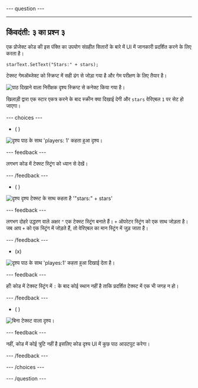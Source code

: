 
--- question ---

---
किंवदंती: ३ का प्रश्न ३
---

एक प्रोजेक्ट कोड की इस पंक्ति का उपयोग संग्रहीत सितारों के बारे में UI में जानकारी प्रदर्शित करने के लिए करता है।

```
starText.SetText("Stars:" + stars);
```

टेक्स्ट गेमऑब्जेक्ट को स्क्रिप्ट में सही ढंग से जोड़ा गया है और गेम परीक्षण के लिए तैयार है।

![पाठ दिखाने वाला निरीक्षक दृश्य स्क्रिप्ट से कनेक्ट किया गया है।](images/star-text-added.png)

खिलाड़ी द्वारा एक स्टार एकत्र करने के बाद स्क्रीन क्या दिखाई देगी और `stars` वेरिएबल `1` पर सेट हो जाएगा।

--- choices ---

- ( )

![दृश्य पाठ के साथ 'players: 1' कहता हुआ दृश्य।](images/stars-1.png)

  --- feedback ---

  लगभग कोड में टेक्स्ट स्ट्रिंग को ध्यान से देखें।

  --- /feedback ---

- ( )

![दृश्य दृश्य टेक्स्ट के साथ कहता है '"stars:" + stars'](images/stars-full.png)

  --- feedback ---

  लगभग दोहरे उद्धरण वाले अक्षर `"` एक टेक्स्ट स्ट्रिंग बनाते हैं। `+` ऑपरेटर स्ट्रिंग को एक साथ जोड़ता है। जब आप `+` को एक स्ट्रिंग में जोड़ते हैं, तो वेरिएबल का मान स्ट्रिंग में जुड़ जाता है।

  --- /feedback ---

- (x)

![दृश्य पाठ के साथ 'playes:1' कहता हुआ दिखाई देता है।](images/no-space.png)

  --- feedback ---

  हाँ! कोड में टेक्स्ट स्ट्रिंग में `:` के बाद कोई स्थान नहीं है ताकि प्रदर्शित टेक्स्ट में एक भी जगह न हो।

  --- /feedback ---

- ( )

![बिना टेक्स्ट वाला दृश्य।](images/no-text.png)

  --- feedback ---

  नहीं, कोड में कोई त्रुटि नहीं है इसलिए कोड दृश्य UI में कुछ पाठ आउटपुट करेगा।

  --- /feedback ---

--- /choices ---

--- /question ---

